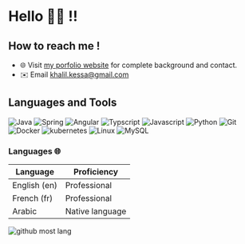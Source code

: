 # Hello 👌🏼 !!

##  How to reach me !
 * 🌐  Visit [my porfolio website](https://portfolio-2022-opkrov4d2-khalilkes.vercel.app/) for complete background and contact.
 * ✉️   Email khalil.kessa@gmail.com

 ## Languages and Tools 
![Java](https://img.shields.io/badge/-java-E34A86?style=flat-square&logo=java)
![Spring](https://img.shields.io/badge/-Spring-black?style=flat-square&logo=spring)
![Angular](https://img.shields.io/badge/-Angular-black?style=flat-square&logo=angular)
![Typscript](https://img.shields.io/badge/-Typescript-black?style=flat-square&logo=typescript)
![Javascript](https://img.shields.io/badge/-Javascript-black?style=flat-square&logo=javascript)
![Python](https://img.shields.io/badge/-Python-black?style=flat-square&logo=Python) 
![Git](https://img.shields.io/badge/-Git-black?style=flat-square&logo=git)
![Docker](https://img.shields.io/badge/-Docker-black?style=flat-square&logo=docker)
![kubernetes](https://img.shields.io/badge/-Kubernetes-black?style=flat-square&logo=kubernetes)
![Linux](https://img.shields.io/badge/-Linux-black?style=flat-square&logo=linux)
![MySQL](https://img.shields.io/badge/-MYSQL-black?style=flat-square&logo=mysql)

### Languages 🌐

| Language      | Proficiency                                                               |
| ------------- | ------------------------------------------------------------------------- |
| English (en)  | Professional               |
| French (fr)   | Professional |
| Arabic        | Native language  |                                                         |


![github most lang](https://github-readme-stats.vercel.app/api/top-langs/?username=khalilkes&layout=compact)
